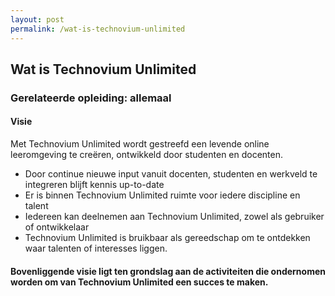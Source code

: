 ```yaml
---
layout: post
permalink: /wat-is-technovium-unlimited
---
```


## Wat is Technovium Unlimited

### Gerelateerde opleiding: allemaal


#### Visie
Met Technovium Unlimited wordt gestreefd een levende online leeromgeving te creëren, ontwikkeld door studenten en docenten.

* Door continue nieuwe input vanuit docenten, studenten en werkveld te integreren blijft kennis up-to-date
* Er is binnen Technovium Unlimited ruimte voor iedere discipline en talent
* Iedereen kan deelnemen aan Technovium Unlimited, zowel als gebruiker of ontwikkelaar
* Technovium Unlimited is bruikbaar als gereedschap om te ontdekken waar talenten of interesses liggen.


#### Bovenliggende visie ligt ten grondslag aan de activiteiten die ondernomen worden om van Technovium Unlimited een succes te maken.

